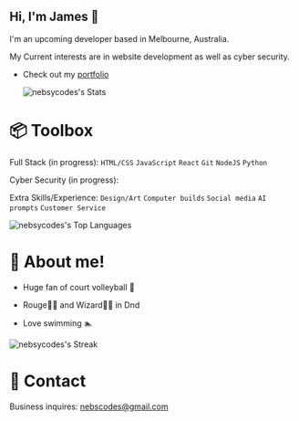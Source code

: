## Hi, I'm James 👋

I'm an upcoming developer based in Melbourne, Australia.

My Current interests are in website development as well as cyber security.

- Check out my [portfolio](https://nebsycodes.github.io/My-Portfolio/)

  ![nebsycodes's Stats](https://github-readme-stats.vercel.app/api?username=nebsycodes&theme=monokai&show_icons=true&hide_border=true&count_private=false)

# 📦 Toolbox
Full Stack (in progress): `HTML/CSS` `JavaScript` `React` `Git` `NodeJS` `Python`

Cyber Security (in progress): 

Extra Skills/Experience: `Design/Art` `Computer builds` `Social media` `AI prompts` `Customer Service`

![nebsycodes's Top Languages](https://github-readme-stats.vercel.app/api/top-langs/?username=nebsycodes&theme=monokai&show_icons=true&hide_border=true&layout=compact)

# 🦉 About me!

- Huge fan of court volleyball 🏐
  
- Rouge🥷🏻 and Wizard🧙‍♂️ in Dnd
  
- Love swimming 🏊

![nebsycodes's Streak](https://github-readme-streak-stats.herokuapp.com/?user=nebsycodes&theme=monokai&hide_border=true)

# 📮 Contact

Business inquires: nebscodes@gmail.com
